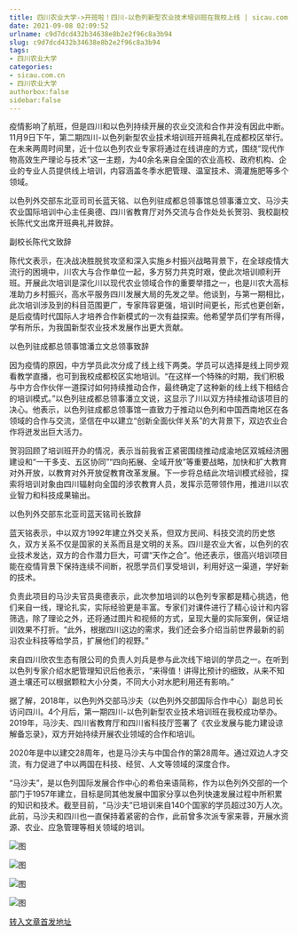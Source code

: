 ```yaml
---
title: 四川农业大学->开班啦！四川-以色列新型农业技术培训班在我校上线 | sicau.com.cn
date: 2021-09-08 02:09:52
urlname: c9d7dcd432b34638e8b2e2f96c8a3b94
slug: c9d7dcd432b34638e8b2e2f96c8a3b94
tags: 
- 四川农业大学
categories:
- sicau.com.cn
- 四川农业大学
authorbox:false
sidebar:false
---
```

疫情影响了航班，但是四川和以色列持续开展的农业交流和合作并没有因此中断。11月9日下午，第二期四川-以色列新型农业技术培训班开班典礼在成都校区举行。在未来两周时间里，近十位以色列农业专家将通过在线讲座的方式，围绕“现代作物高效生产理论与技术”这一主题，为40余名来自全国的农业高校、政府机构、企业的专业人员提供线上培训，内容涵盖冬季水肥管理、温室技术、滴灌施肥等多个领域。

以色列外交部东北亚司司长蓝天铭、以色列驻成都总领事馆总领事潘立文、马沙夫农业国际培训中心主任奥德、四川省教育厅对外交流与合作处处长贺羽、我校副校长陈代文出席开班典礼并致辞。

副校长陈代文致辞

陈代文表示，在决战决胜脱贫攻坚和深入实施乡村振兴战略背景下，在全球疫情大流行的困境中，川农大与合作单位一起，多方努力共克时艰，使此次培训顺利开班。开展此次培训是深化川以现代农业领域合作的重要举措之一，也是川农大高标准助力乡村振兴，高水平服务四川发展大局的先发之举。他谈到，与第一期相比，此次培训涉及到的科目范围更广，专家阵容更强，培训时间更长，形式也更创新，是后疫情时代国际人才培养合作新模式的一次有益探索。他希望学员们学有所得，学有所乐，为我国新型农业技术发展作出更大贡献。

以色列驻成都总领事馆潘立文总领事致辞

因为疫情的原因，中方学员此次分成了线上线下两类。学员可以选择是线上同步观看教学直播，也可到我校成都校区实地培训。“在这样一个特殊的时期，我们积极与中方合作伙伴一道探讨如何持续推动合作，最终确定了这种新的线上线下相结合的培训模式。”以色列驻成都总领事潘立文说，这显示了川以双方持续推动该项目的决心。他表示，以色列驻成都总领事馆一直致力于推动以色列和中国西南地区在各领域的合作与交流，坚信在中以建立“创新全面伙伴关系”的大背景下，双边农业合作将迸发出巨大活力。

贺羽回顾了培训班开办的情况，表示当前我省正紧密围绕推动成渝地区双城经济圈建设和“一干多支、五区协同”“四向拓展、全域开放”等重要战略，加快和扩大教育对外开放，以教育对外开放促教育改革发展。下一步将总结此次培训模式经验，探索将培训对象由四川辐射向全国的涉农教育人员，发挥示范带领作用，推进川以农业智力和科技成果输出。

以色列外交部东北亚司蓝天铭司长致辞

蓝天铭表示，中以双方1992年建立外交关系，但双方民间、科技交流的历史悠久，双方关系不仅是国家的关系而且是文明的关系。四川是农业大省，以色列的农业技术发达，双方的合作潜力巨大，可谓“天作之合”。他还表示，很高兴培训项目能在疫情背景下保持连续不间断，祝愿学员们享受培训，利用好这一渠道，学好新的技术。

负责此项目的马沙夫官员奥德表示，此次参加培训的以色列专家都是精心挑选，他们来自一线，理论扎实，实际经验更是丰富。专家们对课件进行了精心设计和内容筛选，除了理论之外，还将通过图片和视频的方式，呈现大量的实际案例，保证培训效果不打折。“此外，根据四川这边的需求，我们还会多介绍当前世界最新的前沿农业科技等给学员，扩展他们的视野。”

来自四川欣农生态有限公司的负责人刘兵是参与此次线下培训的学员之一。在听到以色列专家介绍水肥管理知识后他表示，“来得值！讲得比预计的细致，从来不知道土壤还可以根据颗粒大小分类，不同大小对水肥利用还有影响。”

据了解，2018年，以色列外交部马沙夫（以色列外交部国际合作中心）副总司长访问四川。4个月后，第一期四川-以色列新型农业技术培训班在我校成功举办。2019年，马沙夫、四川省教育厅和四川省科技厅签署了《农业发展与能力建设谅解备忘录》，双方开始持续开展农业领域的合作和培训。

2020年是中以建交28周年，也是马沙夫与中国合作的第28周年。通过双边人才交流，有力促进了中以两国在科技、经贸、人文等领域的深度合作。

“马沙夫”，是以色列国际发展合作中心的希伯来语简称，作为以色列外交部的一个部门于1957年建立，目标是同其他发展中国家分享以色列快速发展过程中所积累的知识和技术。截至目前，“马沙夫”已培训来自140个国家的学员超过30万人次。此前，马沙夫和四川也一直保持着紧密的合作，此前曾多次派专家来蓉，开展水资源、农业、应急管理等相关领域的培训。

![图](https://news.sicau.edu.cn/__local/3/30/4D/56474A50B301684C44C1815479E_AEBB884F_1415B.jpg)

![图](https://news.sicau.edu.cn/__local/5/C0/38/AEBD48DE1802D3B44D4B08088E1_ADFA53AF_E5DE.jpg)

![图](https://news.sicau.edu.cn/__local/B/84/34/DD21666CAD2DA1B279502E37BF2_D8DA407E_10B9B.jpg)

![图](https://news.sicau.edu.cn/__local/8/1C/26/029ACB9DD7A01718EA57607D4BB_ADCB16EF_1391C.jpg)

[转入文章首发地址](https://news.sicau.edu.cn/info/1135/59748.htm)
